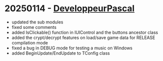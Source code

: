 # 20250114 - [DeveloppeurPascal](https://github.com/DeveloppeurPascal)

* updated the sub modules
* fixed some comments
* added IsClickable() function in IUIControl and the buttons ancestor class
* added the crypt/decrypt features on load/save game data for RELEASE compilation mode
* fixed a bug in DEBUG mode for testing a music on Windows
* added BeginUpdate/EndUpdate to TConfig class
